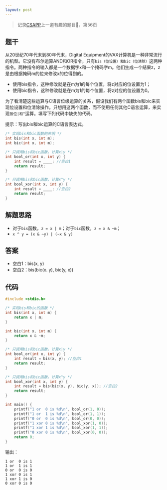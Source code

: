 ```yaml
---
layout: post
---
```


> 记录[CSAPP](http://csapp.cs.cmu.edu/)上一道有趣的题目🤯，第56页

## 题干

从20世纪70年代末到80年代末，Digital Equipment的VAX计算机是一种非常流行的机型。它没有布尔运算AND和OR指令，只有`bis（位设置）和bic（位清除）`这两种指令。两种指令的输入都是一个数据字x和一个掩码字m。他们生成一个结果z，z是由根据掩码m的位来修改x的位得到的。

- 使用bis指令，这种修改就是在m为1的每个位置，将z对应的位设置为1；
- 使用bic指令，这种修改就是在m为1的每个位置，将z对应的位设置为0。

为了看清楚这些运算与C语言位级运算的关系，假设我们有两个函数bis和bic来实现位设置和位清除操作。只想用这两个函数，而不使用任何其他C语言运算，来实现`按位|和^`运算。填写下列代码中缺失的代码。

提示：写出bis和bic运算的C语言表达式。

```c
/* 实现bis和bic函数的声明 */
int bis(int x, int m);
int bic(int x, int m);

/* 只调用bis和bic函数，计算x|y */
int bool_or(int x, int y) {
    int result = ____; //空白1
    return result;
}

/* 只调用bis和bic函数，计算x^y */
int bool_xor(int x, int y) {
    int result = ____; //空白2
    return result;
}
```

## 解题思路

- 对于`bis`函数，`z = x | m`；对于`bic`函数，`z = x & ~m`；
- `x ^ y = (x & ~y) | (~x & y)`

## 答案

- 空白1：bis(x, y)
- 空白2：bis(bic(x. y), bic(y, x))

## 代码

```c
#include <stdio.h>

/* 实现bis和bic的函数 */
int bis(int x, int m) {
    return x | m;
}

int bic(int x, int m) {
    return x & ~m;
}

/* 只调用bis和bic函数，计算x|y */
int bool_or(int x, int y) {
    int result = bis(x, y); //空白1
    return result;
}

/* 只调用bis和bic函数，计算x^y */
int bool_xor(int x, int y) {
    int result = bis(bic(x, y), bic(y, x)); //空白2
    return result;
}

int main() {
    printf("1 or  0 is %d\n", bool_or(1, 0));
    printf("1 or  1 is %d\n", bool_or(1, 1));
    printf("0 or  0 is %d\n", bool_or(0, 0));
    printf("1 xor 0 is %d\n", bool_xor(1, 0));
    printf("1 xor 1 is %d\n", bool_xor(1, 1));
    printf("0 xor 0 is %d\n", bool_xor(0, 0));
    return 0;
}
```

输出：

```plain
1 or  0 is 1
1 or  1 is 1
0 or  0 is 0
1 xor 0 is 1
1 xor 1 is 0
0 xor 0 is 0
```